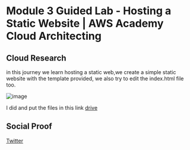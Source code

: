 # Module 3 Guided Lab - Hosting a Static Website | AWS Academy Cloud Architecting 

## Cloud Research
in this journey we learn hosting a static web,we create a simple static website with the template provided, we also try to edit the index.html file too.

![image](https://github.com/tiaradwim1306/100daysofcloud/assets/120786669/63dbdae5-fd7c-4cfe-a977-f9729bc136da)

I did and put the files in this link [drive](https://docs.google.com/document/d/1NeWoav4W8VZNjhfRpO1hXNQAb7SBUuPZ/edit?usp=sharing&ouid=114505995848904260773&rtpof=true&sd=true)

## Social Proof

[Twitter](https://twitter.com/tiaradwim1306/status/1681127696724791297)
